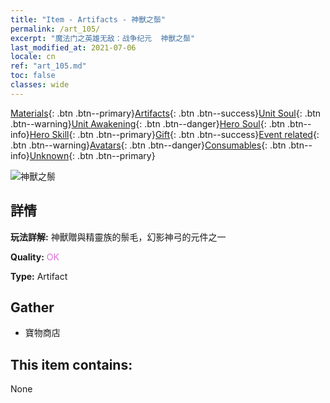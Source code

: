 ```yaml
---
title: "Item - Artifacts - 神獸之鬃"
permalink: /art_105/
excerpt: "魔法门之英雄无敌：战争纪元  神獸之鬃"
last_modified_at: 2021-07-06
locale: cn
ref: "art_105.md"
toc: false
classes: wide
---
```

 [Materials](/ItemsCN/){: .btn .btn--primary}[Artifacts](/ItemsCN/Artifacts/){: .btn .btn--success}[Unit Soul](/ItemsCN/UnitSoul/){: .btn .btn--warning}[Unit Awakening](/ItemsCN/UnitAwakening/){: .btn .btn--danger}[Hero Soul](/ItemsCN/HeroSoul/){: .btn .btn--info}[Hero Skill](/ItemsCN/HeroSkill/){: .btn .btn--primary}[Gift](/ItemsCN/Gift/){: .btn .btn--success}[Event related](/ItemsCN/Events/){: .btn .btn--warning}[Avatars](/ItemsCN/Avatars/){: .btn .btn--danger}[Consumables](/ItemsCN/Consumables/){: .btn .btn--info}[Unknown](/ItemsCN/Unknown/){: .btn .btn--primary}

 ![神獸之鬃](/images/t/artifact_40103.png)

## 詳情
 **玩法詳解:** 神獸贈與精靈族的鬃毛，幻影神弓的元件之一

 **Quality:** <span style="color: #DA70D6">OK</span>

 **Type:** Artifact

## Gather

*    寶物商店 

## This item contains:

  None


